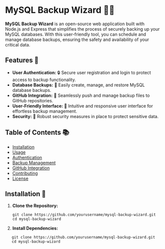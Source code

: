 # MySQL Backup Wizard 🧙‍♂️

**MySQL Backup Wizard** is an open-source web application built with Node.js and Express that simplifies the process of securely backing up your MySQL databases. With this user-friendly tool, you can schedule and manage database backups, ensuring the safety and availability of your critical data.

## Features 🚀

- **User Authentication:** 🔒 Secure user registration and login to protect access to backup functionality.
- **Database Backups:** 💾 Easily create, manage, and restore MySQL database backups.
- **GitHub Integration:** 🚀 Seamlessly push and manage backup files to GitHub repositories.
- **User-Friendly Interface:** 🎨 Intuitive and responsive user interface for effortless backup management.
- **Security:** 🔐 Robust security measures in place to protect sensitive data.

## Table of Contents 📚

- [Installation](#installation)
- [Usage](#usage)
- [Authentication](#authentication)
- [Backup Management](#backup-management)
- [GitHub Integration](#github-integration)
- [Contributing](#contributing)
- [License](#license)

## Installation 🔧

1. **Clone the Repository:**

   ```shell
   git clone https://github.com/yourusername/mysql-backup-wizard.git
   cd mysql-backup-wizard
   ```

2. **Install Dependencies:**

```shell
   git clone https://github.com/yourusername/mysql-backup-wizard.git
   cd mysql-backup-wizard
   ```
